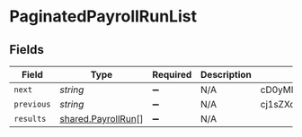 # PaginatedPayrollRunList


## Fields

| Field                                                           | Type                                                            | Required                                                        | Description                                                     | Example                                                         |
| --------------------------------------------------------------- | --------------------------------------------------------------- | --------------------------------------------------------------- | --------------------------------------------------------------- | --------------------------------------------------------------- |
| `next`                                                          | *string*                                                        | :heavy_minus_sign:                                              | N/A                                                             | cD0yMDIxLTAxLTA2KzAzJTNBMjQlM0E1My40MzQzMjYlMkIwMCUzQTAw        |
| `previous`                                                      | *string*                                                        | :heavy_minus_sign:                                              | N/A                                                             | cj1sZXdwd2VycWVtY29zZnNkc2NzUWxNMEUxTXk0ME16UXpNallsTWtJ        |
| `results`                                                       | [shared.PayrollRun](../../../sdk/models/shared/payrollrun.md)[] | :heavy_minus_sign:                                              | N/A                                                             |                                                                 |